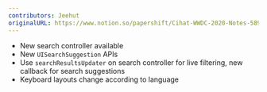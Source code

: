 ```yaml
---
contributors: Jeehut
originalURL: https://www.notion.so/papershift/Cihat-WWDC-2020-Notes-5891eff2d250446f914110f8f008925d
---
```


- New search controller available
- New `UISearchSuggestion` APIs
- Use `searchResultsUpdater` on search controller for live filtering, new callback for search suggestions
- Keyboard layouts change according to language
